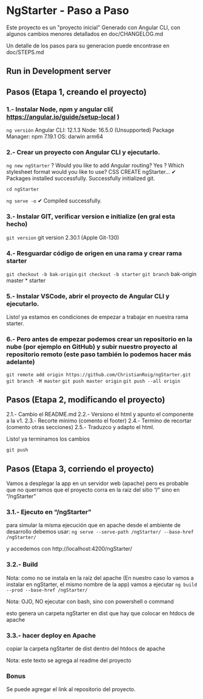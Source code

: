 # NgStarter - Paso a Paso
Este proyecto es un "proyecto inicial" Generado con Angular CLI, con algunos cambios menores detallados en doc/CHANGELOG.md

Un detalle de los pasos para su generacion puede encontrase en doc/STEPS.md

## Run in Development server

## Pasos (Etapa 1, creando el proyecto)

### 1.- Instalar Node, npm y angular cli( https://angular.io/guide/setup-local ) 

`ng versión`
Angular CLI: 12.1.3
Node: 16.5.0 (Unsupported)
Package Manager: npm 7.19.1
OS: darwin arm64

### 2.- Crear un proyecto con Angular CLI y ejecutarlo. 

`ng new ngStarter`
? Would you like to add Angular routing? Yes
? Which stylesheet format would you like to use? CSS
CREATE ngStarter...
✔ Packages installed successfully.
Successfully initialized git.

`cd ngStarter`

`ng serve -o`
	✔ Compiled successfully.

### 3.- Instalar GIT, verificar version e initialize (en gral esta hecho)
`git version`
	git version 2.30.1 (Apple Git-130)

### 4.- Resguardar código de origen en una rama y crear rama starter
`git checkout -b bak-origin`
`git checkout -b starter`
`git branch`
  	bak-origin
  	master
    * starter

### 5.- Instalar VSCode, abrir el proyecto de Angular CLI y ejecutarlo. 

Listo! ya estamos en condiciones de empezar a trabajar en nuestra rama starter.

### 6.- Pero antes de empezar podemos crear un repositorio en la nube (por ejemplo en GitHub) y subir nuestro proyecto al repositorio remoto (este paso también lo podemos hacer más adelante)
`git remote add origin https://github.com/ChristianRoig/ngStarter.git`
`git branch -M master`
`git push master origin`
`git push --all origin`


## Pasos (Etapa 2, modificando el proyecto)
2.1.- Cambio el README.md
2.2.- Versiono el html y apunto el componente a la v1.
2.3.- Recorte mínimo (comento el footer)
2.4.- Termino de recortar (comento otras secciones)
2.5.- Traduzco y adapto el html.

Listo! ya terminamos los cambios

`git push`

## Pasos (Etapa 3, corriendo el proyecto)

Vamos a desplegar la app en un servidor web (apache) pero es probable que no querramos que el proyecto corra en la raiz del sitio “/” sino en “/ngStarter”

### 3.1.- Ejecuto en “/ngStarter”

para simular la misma ejecución que en apache desde el ambiente de desarrollo debemos usar:
`ng serve --serve-path /ngStarter/ --base-href /ngStarter/`

y accedemos con http://localhost:4200/ngStarter/ 

### 3.2.- Build
Nota: como no se instala en la raíz del apache (En nuestro caso lo vamos a instalar en ngStarter, el mismo nombre de la app) vamos a ejecutar 
`ng build --prod --base-href /ngStarter/` 

Nota: OJO, NO ejecutar con bash, sino con powershell o command

esto genera un carpeta ngStarter en dist que hay que colocar en htdocs de apache

### 3.3.- hacer deploy en Apache
copiar la carpeta ngStarter de dist dentro del htdocs de apache

Nota: este texto se agrega al readme del proyecto

### Bonus
Se puede agregar el link al repositorio del proyecto.


